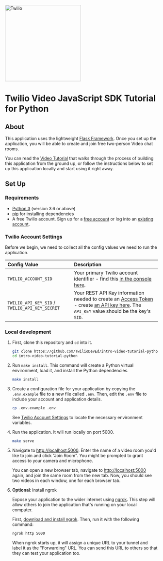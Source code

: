 <a href="https://www.twilio.com">
  <img src="https://static0.twilio.com/marketing/bundles/marketing/img/logos/wordmark-red.svg" alt="Twilio" width="250" />
</a>

# Twilio Video JavaScript SDK Tutorial for Python

## About

This application uses the lightweight [Flask Framework](http://flask.pocoo.org/).
Once you set up the application, you will be able to create and join free two-person Video chat rooms.

You can read the [Video Tutorial](https://www.twilio.com/docs/video/tutorials/get-started-with-twilio-video-python-flask-server)
that walks through the process of building this application from the ground up, or follow the instructions below to
set up this application locally and start using it right away.

## Set Up

### Requirements
* [Python 3](https://wiki.python.org/moin/BeginnersGuide/Download) (version 3.6 or above)
* [pip](https://pip.pypa.io/en/stable/installation/) for installing dependencies
* A free Twilio account. Sign up for a [free account](https://www.twilio.com/try-twilio) or log into an [existing account](https://www.twilio.com/console).


### Twilio Account Settings

Before we begin, we need to collect all the config values we need to run the application.

| Config Value  | Description |
| :-------------  |:------------- |
`TWILIO_ACCOUNT_SID` | Your primary Twilio account identifier - find this [in the console here](https://www.twilio.com/console).
`TWILIO_API_KEY_SID` / `TWILIO_API_KEY_SECRET` | Your REST API Key information needed to create an [Access Token](https://www.twilio.com/docs/iam/access-tokens) - create [an API key here](https://www.twilio.com/console/project/api-keys). The `API_KEY` value should be the key's `SID`.

### Local development

1. First, clone this repository and `cd` into it.

   ```bash
   git clone https://github.com/TwilioDevEd/intro-video-tutorial-python.git
   cd intro-video-tutorial-python
   ```

2. Run `make install`. This command will create a Python virtual environment, load it, and install the Python dependencies.

   ```bash
   make install
   ```

3. Create a configuration file for your application by copying the `.env.example` file to a new file called `.env`. Then, edit the `.env` file to include your account and application details.

   ```bash
   cp .env.example .env
   ```

   See [Twilio Account Settings](#twilio-account-settings) to locate the necessary environment variables.

4. Run the application. It will run locally on port 5000.

   ```bash
   make serve
   ```

5. Navigate to [http://localhost:5000](http://localhost:5000).
   Enter the name of a video room you'd like to join and click "Join Room". You might be prompted to grant access to your camera and microphone.

   You can open a new browser tab, navigate to [http://localhost:5000](http://localhost:5000) again, and join the same
   room from the new tab. Now, you should see two videos in each window, one for each browser tab.

6. **Optional**: Install ngrok

   Expose your application to the wider internet using [ngrok](https://ngrok.com/download). This step will allow others to join
   the application that's running on your local computer.

   First, [download and install ngrok](https://ngrok.com/download). Then, run it with the following command:

   ```bash
   ngrok http 5000
   ```

   When ngrok starts up, it will assign a unique URL to your tunnel and label it as the "Forwarding" URL. You can send this URL to others so
   that they can test your application too.

